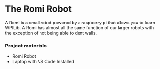 # The Romi Robot
A Romi is a small robot powered by a raspberry pi that allows you to learn WPILib. A Romi has almost all the same function of our larger robots with the exception of not being able to dent walls. 

### Project materials
* Romi Robot
* Laptop with VS Code Installed
